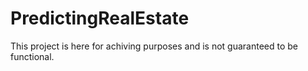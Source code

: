 # PredictingRealEstate
This project is here for achiving purposes and is not guaranteed to be functional.

